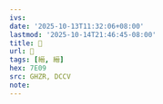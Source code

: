 ```yaml
---
ivs:
date: '2025-10-13T11:32:06+08:00'
lastmod: '2025-10-14T21:46:45-08:00'
title: 󰫯
url: 󰫯
tags: [縉, 縉]
hex: 7E09
src: GHZR, DCCV
note:
---
```

